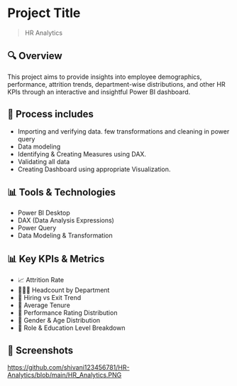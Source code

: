 # Project Title
> HR Analytics

## 🔍 Overview
This project aims to provide insights into employee demographics, performance, attrition trends, department-wise distributions, and other HR KPIs through an interactive and insightful Power BI dashboard.


## 🧩 Process includes
- Importing and verifying data. few transformations and cleaning in power query
- Data modeling
- Identifying & Creating Measures using DAX.
- Validating all data
- Creating Dashboard using appropriate Visualization.

## 📊 Tools & Technologies
- Power BI Desktop
- DAX (Data Analysis Expressions)
- Power Query
- Data Modeling & Transformation

## 📊 Key KPIs & Metrics
- 📈 Attrition Rate
- 🧑‍🤝‍🧑 Headcount by Department
- 📅 Hiring vs Exit Trend
- 🧠 Average Tenure
- 🧾 Performance Rating Distribution
- 📍 Gender & Age Distribution
- 💼 Role & Education Level Breakdown
  
## 📸 Screenshots
https://github.com/shivani123456781/HR-Analytics/blob/main/HR_Analytics.PNG

